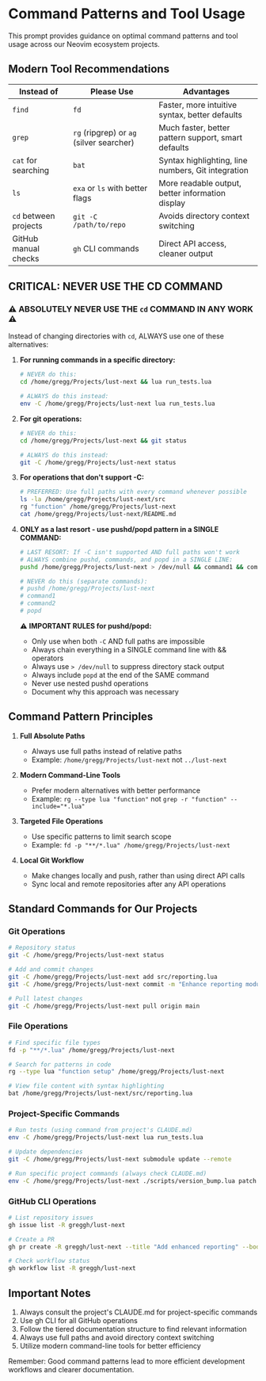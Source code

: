 # Command Patterns and Tool Usage

This prompt provides guidance on optimal command patterns and tool usage across our Neovim ecosystem projects.

## Modern Tool Recommendations

| Instead of             | Please Use                       | Advantages                                     |
|------------------------|----------------------------------|------------------------------------------------|
| `find`                 | `fd`                             | Faster, more intuitive syntax, better defaults |
| `grep`                 | `rg` (ripgrep) or `ag` (silver searcher) | Much faster, better pattern support, smart defaults |
| `cat` for searching    | `bat`                            | Syntax highlighting, line numbers, Git integration |
| `ls`                   | `exa` or `ls` with better flags  | More readable output, better information display |
| `cd` between projects  | `git -C /path/to/repo`           | Avoids directory context switching |
| GitHub manual checks   | `gh` CLI commands                | Direct API access, cleaner output |

## CRITICAL: NEVER USE THE CD COMMAND

### ⚠️ ABSOLUTELY NEVER USE THE `cd` COMMAND IN ANY WORK ⚠️

Instead of changing directories with `cd`, ALWAYS use one of these alternatives:

1. **For running commands in a specific directory:**
   ```bash
   # NEVER do this:
   cd /home/gregg/Projects/lust-next && lua run_tests.lua
   
   # ALWAYS do this instead:
   env -C /home/gregg/Projects/lust-next lua run_tests.lua
   ```

2. **For git operations:**
   ```bash
   # NEVER do this:
   cd /home/gregg/Projects/lust-next && git status
   
   # ALWAYS do this instead:
   git -C /home/gregg/Projects/lust-next status
   ```

3. **For operations that don't support -C:**
   ```bash
   # PREFERRED: Use full paths with every command whenever possible
   ls -la /home/gregg/Projects/lust-next/src
   rg "function" /home/gregg/Projects/lust-next
   cat /home/gregg/Projects/lust-next/README.md
   ```

4. **ONLY as a last resort - use pushd/popd pattern in a SINGLE COMMAND:**
   ```bash
   # LAST RESORT: If -C isn't supported AND full paths won't work
   # ALWAYS combine pushd, commands, and popd in a SINGLE LINE:
   pushd /home/gregg/Projects/lust-next > /dev/null && command1 && command2 && popd > /dev/null
   
   # NEVER do this (separate commands):
   # pushd /home/gregg/Projects/lust-next
   # command1
   # command2
   # popd
   ```
   
   ⚠️ **IMPORTANT RULES for pushd/popd:**
   - Only use when both `-C` AND full paths are impossible
   - Always chain everything in a SINGLE command line with && operators
   - Always use `> /dev/null` to suppress directory stack output
   - Always include `popd` at the end of the SAME command
   - Never use nested pushd operations
   - Document why this approach was necessary

## Command Pattern Principles

1. **Full Absolute Paths**
   - Always use full paths instead of relative paths
   - Example: `/home/gregg/Projects/lust-next` not `../lust-next`

3. **Modern Command-Line Tools**
   - Prefer modern alternatives with better performance
   - Example: `rg --type lua "function"` not `grep -r "function" --include="*.lua"`

4. **Targeted File Operations**
   - Use specific patterns to limit search scope
   - Example: `fd -p "**/*.lua" /home/gregg/Projects/lust-next`

5. **Local Git Workflow**
   - Make changes locally and push, rather than using direct API calls
   - Sync local and remote repositories after any API operations

## Standard Commands for Our Projects

### Git Operations

```bash
# Repository status
git -C /home/gregg/Projects/lust-next status

# Add and commit changes
git -C /home/gregg/Projects/lust-next add src/reporting.lua
git -C /home/gregg/Projects/lust-next commit -m "Enhance reporting module with better error handling"

# Pull latest changes
git -C /home/gregg/Projects/lust-next pull origin main
```

### File Operations

```bash
# Find specific file types
fd -p "**/*.lua" /home/gregg/Projects/lust-next

# Search for patterns in code
rg --type lua "function setup" /home/gregg/Projects/lust-next

# View file content with syntax highlighting
bat /home/gregg/Projects/lust-next/src/reporting.lua
```

### Project-Specific Commands

```bash
# Run tests (using command from project's CLAUDE.md)
env -C /home/gregg/Projects/lust-next lua run_tests.lua

# Update dependencies
git -C /home/gregg/Projects/lust-next submodule update --remote

# Run specific project commands (always check CLAUDE.md)
env -C /home/gregg/Projects/lust-next ./scripts/version_bump.lua patch
```

### GitHub CLI Operations

```bash
# List repository issues
gh issue list -R greggh/lust-next

# Create a PR
gh pr create -R greggh/lust-next --title "Add enhanced reporting" --body "Implements the new reporting system with better error handling"

# Check workflow status
gh workflow list -R greggh/lust-next
```

## Important Notes

1. Always consult the project's CLAUDE.md for project-specific commands
2. Use gh CLI for all GitHub operations
3. Follow the tiered documentation structure to find relevant information
4. Always use full paths and avoid directory context switching
5. Utilize modern command-line tools for better efficiency

Remember: Good command patterns lead to more efficient development workflows and clearer documentation.